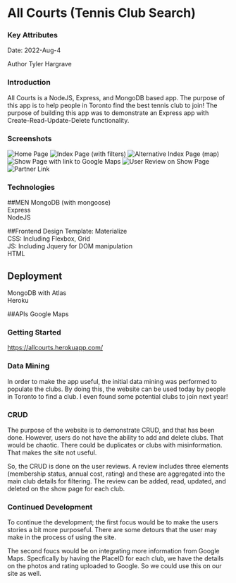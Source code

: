 # All Courts (Tennis Club Search)

### Key Attributes

Date: 2022-Aug-4

Author Tyler Hargrave

### Introduction

All Courts is a NodeJS, Express, and MongoDB based app. The purpose of this app is to help people in Toronto find the best tennis club to join! The purpose of building this app was to demonstrate an Express app with Create-Read-Update-Delete functionality.

### Screenshots

![Home Page](/img/screenshot1.jpg "Home Page")
![Index Page (with filters)](/img/screenshot2.jpg "Index Page")
![Alternative  Index Page (map)](/img/screenshot3.jpg "Map Page")
![Show Page with link to Google Maps](/img/screenshot3.jpg "Show Page")
![User Review on Show Page](/img/screenshot3.jpg "User Review")
![Partner Link](/img/screenshot4.jpg "Partner Link")

### Technologies

##MEN
MongoDB (with mongoose)
<br/>
Express
<br/>
NodeJS

##Frontend
Design Template: Materialize
<br/>
CSS: Including Flexbox, Grid
<br/>
JS: Including Jquery for DOM manipulation
<br/>
HTML

## Deployment
MongoDB with Atlas
<br/>
Heroku

##APIs
Google Maps

### Getting Started

https://allcourts.herokuapp.com/

### Data Mining

In order to make the app useful, the initial data mining was performed to populate the clubs. By doing this, the website can be used today by people in Toronto to find a club. I even found some potential clubs to join next year!

### CRUD

The purpose of the website is to demonstrate CRUD, and that has been done. However, users do not have the ability to add and delete clubs. That would be chaotic. There could be duplicates or clubs with misinformation. That makes the site not useful.

So, the CRUD is done on the user reviews. A review includes three elements (membership status, annual cost, rating) and these are aggregated into the main club details for filtering. The review can be added, read, updated, and deleted on the show page for each club.

### Continued Development

To continue the development; the first focus would be to make the users stories a bit more purposeful. There are some detours that the user may make in the process of using the site.

The second foucs would be on integrating more information from Google Maps. Specfically by having the PlaceID for each club, we have the details on the photos and rating uploaded to Google. So we could use this on our site as well.
